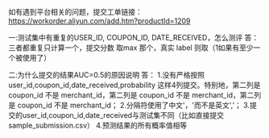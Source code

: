 如有遇到平台相关的问题，提交工单链接：https://workorder.aliyun.com/add.htm?productId=1209

一:测试集中有重复的USER_ID, COUPON_ID, DATE_RECEIVED，怎么测评
答：三者都重复只计算一个，提交分数 取max 那个，真实 label 则取（1如果有至少一个被使用了）

二:为什么提交的结果AUC=0.5的原因说明
答：
1.没有严格按照 user_id,coupon_id,date_received,probability 这样4列提交。特别地，第二列是 coupon_id 不是 merchant_id，第二列是 coupon_id 不是 merchant_id，第二列是 coupon_id 不是 merchant_id；
2.分隔符使用了中文'，'而不是英文','；
3.提交的user_id,coupon_id,date_received与测试集不同（比如直接提交sample_submission.csv）
4.预测结果的所有概率值相等
